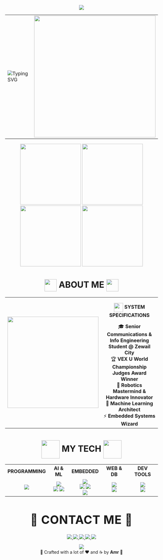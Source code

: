 <!-- HEADER -->
<div align="center">
  <img src="https://capsule-render.vercel.app/api?type=waving&color=0:E924EF,50:002B62,100:050C21&height=150&section=header&text=👋%20Hey%20there!%20Amr%20is%20here&fontSize=36&fontColor=fff&animation=twinkling&fontAlignY=35" />
</div>

<!-- HERO SECTION -->
<div align="center">
  <table width="100%">
    <tr>
      <td width="60%" align="left">
        <img src="https://readme-typing-svg.demolab.com?font=Orbitron&size=28&duration=1200&pause=100&color=F544FC&center=false&vCenter=true&multiline=true&width=400&height=150&lines=%E2%9A%A1+EMBEDDED+SYSTEMS;%F0%9F%A7%A0+MACHINE+LEARNING;%F0%9F%A4%96+ROBOTICS+CHAMPION;%F0%9F%93%A1+COMMUNICATION" alt="Typing SVG" />
      </td>
      <td width="40%" align="center">
        <img src="https://user-images.githubusercontent.com/74038190/225813708-98b745f2-7d22-48cf-9150-083f1b00d6c9.gif" width="400" />
      </td>
    </tr>
  </table>
</div>

<div id="header" align="center">
  <img src="https://i.giphy.com/media/v1.Y2lkPTc5MGI3NjExcXZiMGhzczl1cno1YzhrbXRrbTZqc3g2eWFlNnNpeXVmbHEzNXFpaCZlcD12MV9pbnRlcm5hbF9naWZfYnlfaWQmY3Q9cw/fynAG6TbXlff9iUL1c/giphy.gif" width="200"/>
  <img src="https://i.giphy.com/media/v1.Y2lkPTc5MGI3NjExMGh5bHdydmw0aXVtaHZxcDVrMXJkdnQ2dGI1am9hMWlvb3J6bmpocSZlcD12MV9pbnRlcm5hbF9naWZfYnlfaWQmY3Q9cw/e66KfaMalmDFoGMf9c/giphy.gif" width="200"/>  
  <img src="https://i.giphy.com/media/v1.Y2lkPTc5MGI3NjExMGh5bHdydmw0aXVtaHZxcDVrMXJkdnQ2dGI1am9hMWlvb3J6bmpocSZlcD12MV9pbnRlcm5hbF9naWZfYnlfaWQmY3Q9cw/e66KfaMalmDFoGMf9c/giphy.gif" width="200"/>  
  <img src="https://i.giphy.com/media/v1.Y2lkPTc5MGI3NjExcXZiMGhzczl1cno1YzhrbXRrbTZqc3g2eWFlNnNpeXVmbHEzNXFpaCZlcD12MV9pbnRlcm5hbF9naWZfYnlfaWQmY3Q9cw/fynAG6TbXlff9iUL1c/giphy.gif" width="200"/>  
</div>

<!-- ABOUT ME PROFILE -->
<div id="toc" align="center">
  <ul style="list-style: none">
    <summary>
      <h1 align="center">
        <img src="https://media.giphy.com/media/hvRJCLFzcasrR4ia7z/giphy.gif" width="40" height="40" valign="middle" />
        ABOUT ME
        <img src="https://media.giphy.com/media/hvRJCLFzcasrR4ia7z/giphy.gif" width="40" height="40" valign="middle" />
      </h1>
    </summary>
  </ul>
</div>

<table align="center">
<tr>
  <td width="35%" align="center">
    <img src="https://user-images.githubusercontent.com/74038190/229223263-cf2e4b07-2615-4f87-9c38-e37600f8381a.gif" width="300" />
  </td>
  <td width="65%" align="center" valign="middle">
    <p align="center"><img src="https://media.giphy.com/media/WUlplcMpOCEmTGBtBW/giphy.gif" width="30" height="30" valign="middle" /> <strong>SYSTEM SPECIFICATIONS</strong></p>
    <div align="center">
    🎓 <strong>Senior Communications & Info Engineering Student @ Zewail City</strong><br>
    🏆 <strong>VEX U World Championship Judges Award Winner</strong><br>
    🤖 <strong>Robotics Mastermind & Hardware Innovator</strong><br>
    🧠 <strong>Machine Learning Architect</strong><br>
    ⚡ <strong>Embedded Systems Wizard</strong><br>
    </div>
  </td>
</tr>
</table>


<!-- MY TECH -->
<div id="toc" align="center">
  <ul style="list-style: none">
    <summary>
      <h1 align="center">
        <img src="https://user-images.githubusercontent.com/74038190/212284087-bbe7e430-757e-4901-90bf-4cd2ce3e1852.gif" width="60" height="60" valign="middle" />
        MY TECH
        <img src="https://user-images.githubusercontent.com/74038190/212284087-bbe7e430-757e-4901-90bf-4cd2ce3e1852.gif" width="60" height="60" valign="middle" />
      </h1>
    </summary>
  </ul>
</div>

<table align="center">
<tr>
  <td align="center"><strong>PROGRAMMING</strong></td>
  <td align="center"><strong>AI & ML</strong></td>
  <td align="center"><strong>EMBEDDED</strong></td>
  <td align="center"><strong>WEB & DB</strong></td>
  <td align="center"><strong>DEV TOOLS</strong></td>
</tr>
<tr>
  <td align="center">
    <img src="https://skillicons.dev/icons?i=python,cpp,c,cs,matlab&perline=3&theme=dark" />
  </td>
  <td align="center">
    <img src="https://skillicons.dev/icons?i=tensorflow,pytorch,opencv&perline=3&theme=dark" /><br>
    <img src="https://img.shields.io/badge/Pandas-150458?style=flat-square&logo=pandas&logoColor=white" />
    <img src="https://img.shields.io/badge/NumPy-013243?style=flat-square&logo=numpy&logoColor=white" />
  </td>
  <td align="center">
    <img src="https://skillicons.dev/icons?i=arduino,raspberrypi&perline=2&theme=dark" /><br>
    <img src="https://img.shields.io/badge/ESP32-E7352C?style=flat-square&logo=espressif&logoColor=white" />
    <img src="https://img.shields.io/badge/TI%20Tiva%20C-E30613?style=flat-square&logo=texasinstruments&logoColor=white" /><br>
    <img src="https://img.shields.io/badge/ROS-22314E?style=flat-square&logo=ros&logoColor=white" />
  </td>
  <td align="center">
    <img src="https://skillicons.dev/icons?i=dotnet,mysql,html&perline=3&theme=dark" /><br>
    <img src="https://skillicons.dev/icons?i=css,firebase,js&perline=3&theme=dark" />
  </td>
  <td align="center">
    <img src="https://skillicons.dev/icons?i=git,github,linux&perline=3&theme=dark" /><br>
    <img src="https://skillicons.dev/icons?i=vscode&perline=1&theme=dark" />
  </td>
</tr>
</table>

<!-- CONTACT -->
<h1 align="center" style="
  font-size: 38px;
  font-weight: 700;
  letter-spacing: 1px;
  margin-bottom: 25px;
  border-bottom: none !important;
">
  🚀 CONTACT ME 🚀
</h1>

<p align="center">
  <a href="https://www.linkedin.com/in/amr-ashraf-86457134a/" target="_blank">
    <img src="https://img.shields.io/badge/LinkedIn-0077B5?style=for-the-badge&logo=linkedin&logoColor=white"/>
  </a>
  <a href="https://github.com/TendoPain18" target="_blank">
    <img src="https://img.shields.io/badge/GitHub-100000?style=for-the-badge&logo=github&logoColor=white"/>
  </a>
  <a href="mailto:amrgadalla01@gmail.com" target="_blank">
    <img src="https://img.shields.io/badge/Gmail-D14836?style=for-the-badge&logo=gmail&logoColor=white"/>
  </a>
  <a href="https://wa.me/201019702121" target="_blank">
    <img src="https://img.shields.io/badge/WhatsApp-25D366?style=for-the-badge&logo=whatsapp&logoColor=white"/>
  </a>
  <a href="https://www.facebook.com/amr.ashraf.7311/" target="_blank">
    <img src="https://img.shields.io/badge/Facebook-1877F2?style=for-the-badge&logo=facebook&logoColor=white"/>
  </a>
</p>
<!-- END CONTACT -->


<!-- FOOTER -->
<div align="center">
  <img src="https://capsule-render.vercel.app/api?type=waving&color=gradient&customColorList=12,20,6,17,13,9&height=120&section=footer&animation=twinkling" />
</div>

<div align="center">
  🌟 Crafted with a lot of ❤️ and ☕ by <strong>Amr</strong> 🌟
</div>
